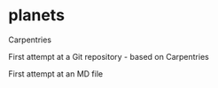 # planets

Carpentries

First attempt at a Git repository - based on Carpentries

First attempt at an MD file
